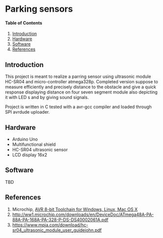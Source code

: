 
# Parking sensors

#### Table of Contents

1. [Introduction](#introduction)
2. [Hardware](#hardware)
3. [Software](#software)
4. [References](#references)


## Introduction
This project is meant to realize a parring sensor using ultrasonic module HC-SR04 and micro-controller atmega328p. Completed version suppose to measure efficiently and precisely distance to the obstacle and give a quick response displaying distance on four seven segment module also depicting it with LED s and by giving sound signals. 

Project is written in  C tested with a avr-gcc compiler and loaded through SPI avrdude uploader. 


## Hardware

- Arduino Uno
- Multifunctional shield
- HC-SR04 ultrasonic sensor
- LCD display 16x2


## Software

TBD


## References

1. Microchip, [AVR 8-bit Toolchain for Windows, Linux, Mac OS X](https://www.microchip.com/mplab/avr-support/avr-and-arm-toolchains-c-compilers)
2. http://ww1.microchip.com/downloads/en/DeviceDoc/ATmega48A-PA-88A-PA-168A-PA-328-P-DS-DS40002061A.pdf
3. https://www.mpja.com/download/hc-sr04_ultrasonic_module_user_guidejohn.pdf